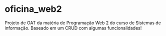 # oficina_web2
Projeto de OAT da matéria de Programação Web 2 do curso de Sistemas de informação. Baseado em um CRUD com algumas funcionalidades!
